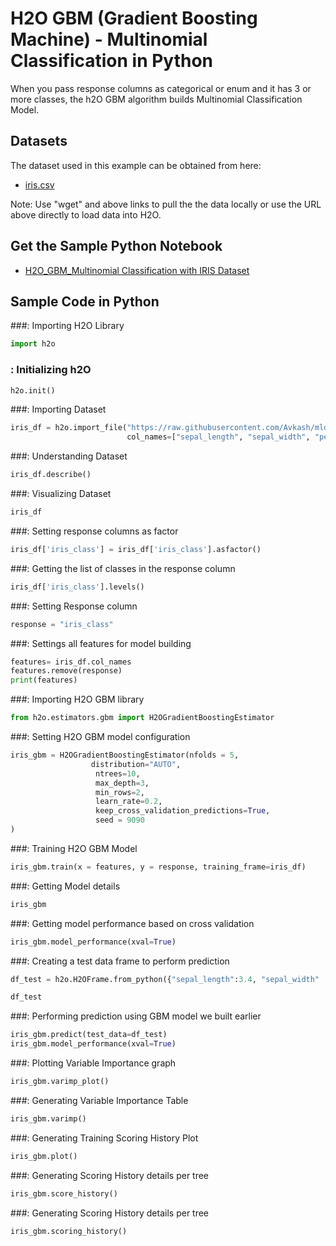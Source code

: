 # H2O GBM (Gradient Boosting Machine) - Multinomial Classification in Python #

When you pass response columns as categorical or enum and it has 3 or more classes, the h2O GBM algorithm builds Multinomial Classification Model. 

## Datasets ##
The dataset used in this example can be obtained from here:
 - [iris.csv](https://raw.githubusercontent.com/Avkash/mldl/master/data/iris.csv)

Note: Use "wget" and above links to pull the the data locally or use the URL above directly to load data into H2O.

## Get the Sample Python Notebook ##
  - [H2O_GBM_Multinomial Classification with IRIS Dataset](https://github.com/Avkash/mldl/blob/master/notebook/h2o/H2O_GBM_IRIS_Multinomial_Classification.ipynb)
  

## Sample Code in Python ##

###: Importing H2O Library
```python
import h2o
```
### : Initializing h2O
```python
h2o.init()
```
###: Importing Dataset
```python
iris_df = h2o.import_file("https://raw.githubusercontent.com/Avkash/mldl/master/data/iris.csv", 
                          col_names=["sepal_length", "sepal_width", "petal_length", "petal_width", "iris_class"])
```
###: Understanding Dataset
```python
iris_df.describe()
```
###: Visualizing Dataset
```python
iris_df
```
###: Setting response columns as factor
```python
iris_df['iris_class'] = iris_df['iris_class'].asfactor()
```
###: Getting the list of classes in the response column
```python
iris_df['iris_class'].levels()
```
###: Setting Response column
```python
response = "iris_class"
```
###: Settings all features for model building
```python
features= iris_df.col_names
features.remove(response)
print(features)
```
###: Importing H2O GBM library
```python
from h2o.estimators.gbm import H2OGradientBoostingEstimator
```
###: Setting H2O GBM model configuration
```python
iris_gbm = H2OGradientBoostingEstimator(nfolds = 5,
                  distribution="AUTO",
                   ntrees=10,
                   max_depth=3,
                   min_rows=2,
                   learn_rate=0.2,
                   keep_cross_validation_predictions=True,
                   seed = 9090
)
```
###: Training H2O GBM Model
```python
iris_gbm.train(x = features, y = response, training_frame=iris_df)
```
###: Getting Model details
```python
iris_gbm
```
###: Getting model performance based on cross validation
```python
iris_gbm.model_performance(xval=True)
```
###: Creating a test data frame to perform prediction
```python
df_test = h2o.H2OFrame.from_python({"sepal_length":3.4, "sepal_width" : 3.2, "petal_length" : 1.4, "petal_width" : 3.2})

df_test
```

###: Performing prediction using GBM model we built earlier
```python
iris_gbm.predict(test_data=df_test)
iris_gbm.model_performance(xval=True)
```


###: Plotting Variable Importance graph
```python
iris_gbm.varimp_plot()
```

###: Generating Variable Importance Table
```python
iris_gbm.varimp()
```
###: Generating Training Scoring History Plot
```python
iris_gbm.plot()
```
###: Generating Scoring History details per tree
```python
iris_gbm.score_history()
```
###: Generating Scoring History details per tree
```python
iris_gbm.scoring_history()
```
